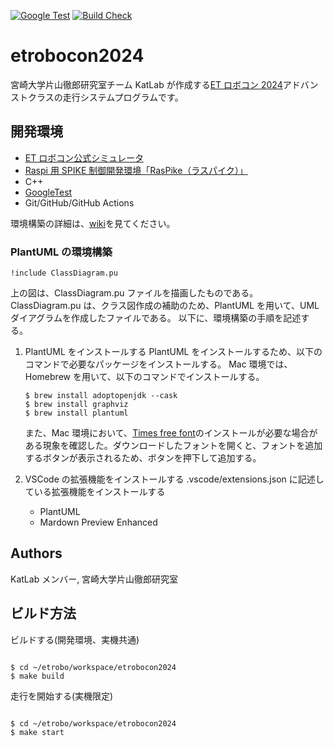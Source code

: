 [![Google Test](https://github.com/KatLab-MiyazakiUniv/etrobocon2024/actions/workflows/google-test.yaml/badge.svg)](https://github.com/KatLab-MiyazakiUniv/etrobocon2024/actions/workflows/google-test.yaml)
[![Build Check](https://github.com/KatLab-MiyazakiUniv/etrobocon2024/actions/workflows/build-check.yaml/badge.svg)](https://github.com/KatLab-MiyazakiUniv/etrobocon2024/actions/workflows/build-check.yaml)

# etrobocon2024

宮崎大学片山徹郎研究室チーム KatLab が作成する[ET ロボコン 2024](https://www.etrobo.jp/)アドバンストクラスの走行システムプログラムです。

## 開発環境

- [ET ロボコン公式シミュレータ](https://github.com/ETrobocon/etrobo)
- [Raspi 用 SPIKE 制御開発環境「RasPike（ラスパイク）」](https://github.com/ETrobocon/RasPike)
- C++
- [GoogleTest](https://github.com/google/googletest)
- Git/GitHub/GitHub Actions

環境構築の詳細は、[wiki](https://github.com/KatLab-MiyazakiUniv/etrobocon2024/wiki)を見てください。

### PlantUML の環境構築

```plantuml
!include ClassDiagram.pu
```

上の図は、ClassDiagram.pu ファイルを描画したものである。
ClassDiagram.pu は、クラス図作成の補助のため、PlantUML を用いて、UML ダイアグラムを作成したファイルである。
以下に、環境構築の手順を記述する。

1. PlantUML をインストールする
   PlantUML をインストールするため、以下のコマンドで必要なパッケージをインストールする。
   Mac 環境では、Homebrew を用いて、以下のコマンドでインストールする。

   ```
   $ brew install adoptopenjdk --cask
   $ brew install graphviz
   $ brew install plantuml
   ```

   また、Mac 環境において、[Times free font](https://www.freebestfonts.com/timr45w-font#google_vignette)のインストールが必要な場合がある現象を確認した。ダウンロードしたフォントを開くと、フォントを追加するボタンが表示されるため、ボタンを押下して追加する。

2. VSCode の拡張機能をインストールする
   .vscode/extensions.json に記述している拡張機能をインストールする

   - PlantUML
   - Mardown Preview Enhanced

## Authors

KatLab メンバー, 宮崎大学片山徹郎研究室

## ビルド方法

ビルドする(開発環境、実機共通)

```

$ cd ~/etrobo/workspace/etrobocon2024
$ make build

```

走行を開始する(実機限定)

```

$ cd ~/etrobo/workspace/etrobocon2024
$ make start

```

```

```
